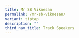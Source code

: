 ```yaml
---
title: Mr SB Viknesan
permalink: /mr-sb-viknesan/
variant: tiptap
description: ""
third_nav_title: Track Speakers
---
```

